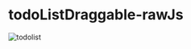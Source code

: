 # todoListDraggable-rawJs
![todolist](https://github.com/ghasemizade/todoListDraggable-rawJs/assets/92257857/275520b1-529d-4fa3-bf42-821cf9bb7608)
